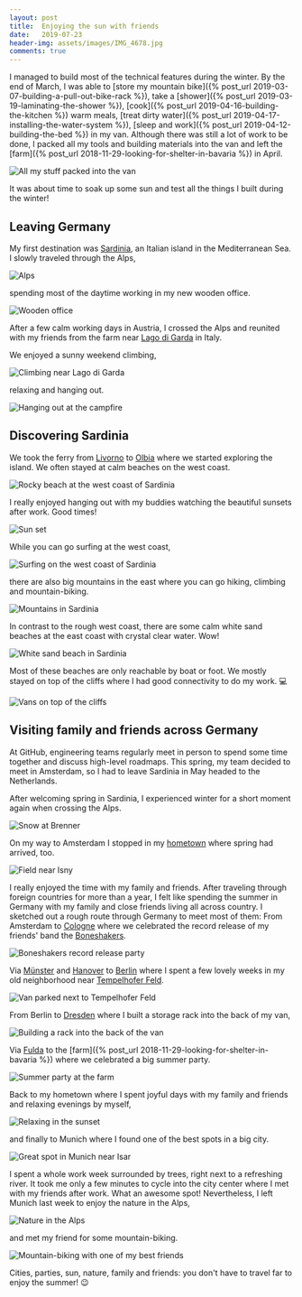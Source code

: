 ```yaml
---
layout: post
title:  Enjoying the sun with friends
date:   2019-07-23
header-img: assets/images/IMG_4678.jpg
comments: true
---
```


I managed to build most of the technical features during the winter. By the end of March, I was able to [store my mountain bike]({% post_url 2019-03-07-building-a-pull-out-bike-rack %}), take a [shower]({% post_url 2019-03-19-laminating-the-shower %}), [cook]({% post_url 2019-04-16-building-the-kitchen %}) warm meals, [treat dirty water]({% post_url 2019-04-17-installing-the-water-system %}), [sleep and work]({% post_url 2019-04-12-building-the-bed %}) in my van. Although there was still a lot of work to be done, I packed all my tools and building materials into the van and left the [farm]({% post_url 2018-11-29-looking-for-shelter-in-bavaria %}) in April.

![All my stuff packed into the van](/assets/images/IMG_4542.jpg)

It was about time to soak up some sun and test all the things I built during the winter!

## Leaving Germany

My first destination was [Sardinia](https://www.google.com/maps/place/Sardinia/), an Italian island in the Mediterranean Sea. I slowly traveled through the Alps,

![Alps](/assets/images/IMG_4554.jpg)

spending most of the daytime working in my new wooden office.

![Wooden office](/assets/images/IMG_4568.jpg)

After a few calm working days in Austria, I crossed the Alps and reunited with my friends from the farm near [Lago di Garda](https://www.google.com/maps/place/Lake+Garda/) in Italy.

We enjoyed a sunny weekend climbing,

![Climbing near Lago di Garda](/assets/images/IMG_4621.jpg)

relaxing and hanging out.

![Hanging out at the campfire](/assets/images/IMG_4619.jpg)

## Discovering Sardinia

We took the ferry from [Livorno](https://www.google.com/maps/place/Livorno,+Province+of+Livorno,+Italy/) to [Olbia](https://www.google.com/maps/place/07026+Olbia,+Province+of+Olbia-Tempio,+Italy/) where we started exploring the island. We often stayed at calm beaches on the west coast.

![Rocky beach at the west coast of Sardinia](/assets/images/IMG_4678.jpg)

I really enjoyed hanging out with my buddies watching the beautiful sunsets after work. Good times!

![Sun set](/assets/images/IMG_4904.jpg)

While you can go surfing at the west coast,

![Surfing on the west coast of Sardinia](/assets/images/IMG_4863.jpg)

there are also big mountains in the east where you can go hiking, climbing and mountain-biking.

![Mountains in Sardinia](/assets/images/IMG_4814.jpg)

In contrast to the rough west coast, there are some calm white sand beaches at the east coast with crystal clear water. Wow!

![White sand beach in Sardinia](/assets/images/IMG_4709.jpg)

Most of these beaches are only reachable by boat or foot. We mostly stayed on top of the cliffs where I had good connectivity to do my work. :computer:

![Vans on top of the cliffs](/assets/images/IMG_4827.jpg)

## Visiting family and friends across Germany

At GitHub, engineering teams regularly meet in person to spend some time together and discuss high-level roadmaps. This spring, my team decided to meet in Amsterdam, so I had to leave Sardinia in May headed to the Netherlands.

After welcoming spring in Sardinia, I experienced winter for a short moment again when crossing the Alps.

![Snow at Brenner](/assets/images/IMG_4941.jpg)

On my way to Amsterdam I stopped in my [hometown](https://www.google.com/maps/place/88316+Isny+im+Allgäu) where spring had arrived, too.

![Field near Isny](/assets/images/IMG_4977.jpg)

I really enjoyed the time with my family and friends. After traveling through foreign countries for more than a year, I felt like spending the summer in Germany with my family and close friends living all across country. I sketched out a rough route through Germany to meet most of them: From Amsterdam to [Cologne](https://www.google.com/maps/place/Cologne/) where we celebrated the record release of my friends' band the [Boneshakers](https://www.facebook.com/theboneshakersofficial/).

![Boneshakers record release party](/assets/images/IMG_5103.jpg)

Via [Münster](https://www.google.com/maps/place/Münster/) and [Hanover](https://www.google.com/maps/place/Hanover/) to [Berlin](https://www.google.com/maps/place/Berlin/) where I spent a few lovely weeks in my old neighborhood near [Tempelhofer Feld](https://www.google.com/maps/place/Tempelhofer+Feld/).

![Van parked next to Tempelhofer Feld](/assets/images/IMG_5052.jpg)

From Berlin to [Dresden](https://www.google.com/maps/place/Dresden/) where I built a storage rack into the back of my van,

![Building a rack into the back of the van](/assets/images/IMG_5187.jpg)

Via [Fulda](https://www.google.com/maps/place/Fulda/) to the [farm]({% post_url 2018-11-29-looking-for-shelter-in-bavaria %}) where we celebrated a big summer party.

![Summer party at the farm](/assets/images/IMG_5290.jpg)

Back to my hometown where I spent joyful days with my family and friends and relaxing evenings by myself,

![Relaxing in the sunset](/assets/images/IMG_5381.jpg)

and finally to Munich where I found one of the best spots in a big city.

![Great spot in Munich near Isar](/assets/images/IMG_5451.jpg)

I spent a whole work week surrounded by trees, right next to a refreshing river. It took me only a few minutes to cycle into the city center where I met with my friends after work. What an awesome spot! Nevertheless, I left Munich last week to enjoy the nature in the Alps,

![Nature in the Alps](/assets/images/IMG_5475.jpg)

and met my friend for some mountain-biking.

![Mountain-biking with one of my best friends](/assets/images/IMG_5473.jpg)

Cities, parties, sun, nature, family and friends: you don't have to travel far to enjoy the summer! :wink:
